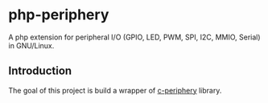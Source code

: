 # php-periphery

A php extension for peripheral I/O (GPIO, LED, PWM, SPI, I2C, MMIO, Serial) in
GNU/Linux.

## Introduction

The goal of this project is build a wrapper of [c-periphery](https://github.com/vsergeev/c-periphery)
library.
